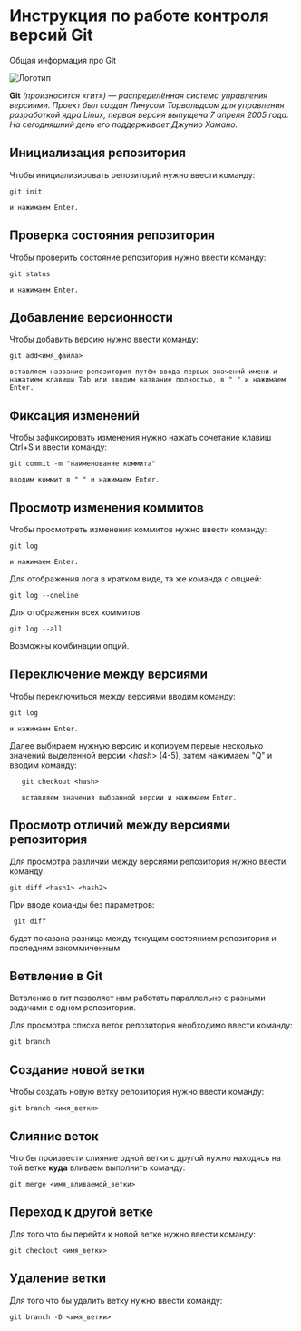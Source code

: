 # **Инструкция по работе контроля версий Git**

Общая информация про Git

![Логотип](git.png)

**Git** *(произносится «гит») — распределённая система управления версиями. Проект был создан Линусом Торвальдсом для управления разработкой ядра Linux, первая версия выпущена 7 апреля 2005 года. На сегодняшний день его поддерживает Джунио Хамано.*
## Инициализация репозитория 

Чтобы инициализировать репозиторий нужно ввести команду: 

    git init

    и нажимаем Enter. 

## Проверка состояния репозитория

Чтобы проверить состояние репозитория нужно ввести команду:

    git status

    и нажимаем Enter.

## Добавление версионности

Чтобы добавить версию нужно ввести команду:

    git add<имя_файла>

    вставляем название репозитория путём ввода первых значений имени и нажатием клавиши Tab или вводим название полностью, в " " и нажимаем Enter.

## Фиксация изменений

Чтобы зафиксировать изменения нужно нажать сочетание клавиш Ctrl+S и ввести команду: 

    git commit -m "наименование коммита"

    вводим коммит в " " и нажимаем Enter.

## Просмотр изменения коммитов

Чтобы просмотреть изменения коммитов нужно ввести команду:

    git log 

    и нажимаем Enter.

Для отображения лога в кратком виде, та же команда с опцией:

    git log --oneline

Для отображения всех коммитов:

    git log --all

Возможны комбинации опций.

## Переключение между версиями

Чтобы переключиться между версиями вводим команду:

    git log 

    и нажимаем Enter.     

Далее выбираем нужную версию и копируем первые несколько значений выделенной версии <*hash*> (4-5), затем нажимаем "Q" и вводим команду:

       git checkout <hash>
       
       вставляем значения выбранной версии и нажимаем Enter.

## Просмотр отличий между версиями репозитория

Для просмотра различий между версиями репозитория нужно ввести команду:

    git diff <hash1> <hash2>

При вводе команды без параметров: 
    
     git diff

будет показана разница между текущим состоянием репозитория и последним закоммиченным.
     
## Ветвление в Git

Ветвление в гит позволяет нам работать параллельно с разными задачами в одном репозитории.

Для просмотра списка веток репозитория необходимо ввести команду:

    git branch


## Создание новой ветки 

Чтобы создать новую ветку репозитория нужно ввести команду:

    git branch <имя_ветки>
    

## Слияние веток

Что бы произвести слияние одной ветки с другой нужно находясь на той ветке **куда** вливаем выполнить команду:

    git merge <имя_вливаемой_ветки>

## Переход к другой ветке

Для того что бы перейти к новой ветке нужно ввести команду:

    git checkout <имя_ветки>

## Удаление ветки

Для того что бы удалить ветку нужно ввести команду:

    git branch -D <имя_ветки>
    